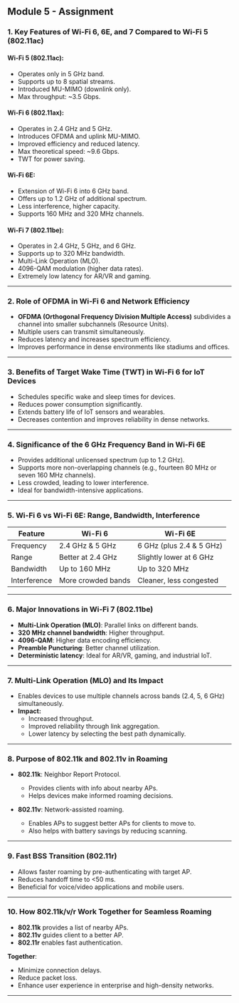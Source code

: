 ## Module 5 -  Assignment

### 1. **Key Features of Wi-Fi 6, 6E, and 7 Compared to Wi-Fi 5 (802.11ac)**

#### Wi-Fi 5 (802.11ac):
- Operates only in 5 GHz band.
- Supports up to 8 spatial streams.
- Introduced MU-MIMO (downlink only).
- Max throughput: ~3.5 Gbps.

#### Wi-Fi 6 (802.11ax):
- Operates in 2.4 GHz and 5 GHz.
- Introduces OFDMA and uplink MU-MIMO.
- Improved efficiency and reduced latency.
- Max theoretical speed: ~9.6 Gbps.
- TWT for power saving.

#### Wi-Fi 6E:
- Extension of Wi-Fi 6 into 6 GHz band.
- Offers up to 1.2 GHz of additional spectrum.
- Less interference, higher capacity.
- Supports 160 MHz and 320 MHz channels.

#### Wi-Fi 7 (802.11be):
- Operates in 2.4 GHz, 5 GHz, and 6 GHz.
- Supports up to 320 MHz bandwidth.
- Multi-Link Operation (MLO).
- 4096-QAM modulation (higher data rates).
- Extremely low latency for AR/VR and gaming.

---

### 2. **Role of OFDMA in Wi-Fi 6 and Network Efficiency**
- **OFDMA (Orthogonal Frequency Division Multiple Access)** subdivides a channel into smaller subchannels (Resource Units).
- Multiple users can transmit simultaneously.
- Reduces latency and increases spectrum efficiency.
- Improves performance in dense environments like stadiums and offices.

---

### 3. **Benefits of Target Wake Time (TWT) in Wi-Fi 6 for IoT Devices**
- Schedules specific wake and sleep times for devices.
- Reduces power consumption significantly.
- Extends battery life of IoT sensors and wearables.
- Decreases contention and improves reliability in dense networks.

---

### 4. **Significance of the 6 GHz Frequency Band in Wi-Fi 6E**
- Provides additional unlicensed spectrum (up to 1.2 GHz).
- Supports more non-overlapping channels (e.g., fourteen 80 MHz or seven 160 MHz channels).
- Less crowded, leading to lower interference.
- Ideal for bandwidth-intensive applications.

---

### 5. **Wi-Fi 6 vs Wi-Fi 6E: Range, Bandwidth, Interference**
| Feature       | Wi-Fi 6               | Wi-Fi 6E              |
|---------------|------------------------|------------------------|
| Frequency     | 2.4 GHz & 5 GHz        | 6 GHz (plus 2.4 & 5 GHz) |
| Range         | Better at 2.4 GHz      | Slightly lower at 6 GHz |
| Bandwidth     | Up to 160 MHz          | Up to 320 MHz         |
| Interference  | More crowded bands     | Cleaner, less congested |

---

### 6. **Major Innovations in Wi-Fi 7 (802.11be)**
- **Multi-Link Operation (MLO)**: Parallel links on different bands.
- **320 MHz channel bandwidth**: Higher throughput.
- **4096-QAM**: Higher data encoding efficiency.
- **Preamble Puncturing**: Better channel utilization.
- **Deterministic latency**: Ideal for AR/VR, gaming, and industrial IoT.

---

### 7. **Multi-Link Operation (MLO) and Its Impact**
- Enables devices to use multiple channels across bands (2.4, 5, 6 GHz) simultaneously.
- **Impact:**
  - Increased throughput.
  - Improved reliability through link aggregation.
  - Lower latency by selecting the best path dynamically.

---

### 8. **Purpose of 802.11k and 802.11v in Roaming**
- **802.11k**: Neighbor Report Protocol.
  - Provides clients with info about nearby APs.
  - Helps devices make informed roaming decisions.

- **802.11v**: Network-assisted roaming.
  - Enables APs to suggest better APs for clients to move to.
  - Also helps with battery savings by reducing scanning.

---

### 9. **Fast BSS Transition (802.11r)**
- Allows faster roaming by pre-authenticating with target AP.
- Reduces handoff time to <50 ms.
- Beneficial for voice/video applications and mobile users.

---

### 10. **How 802.11k/v/r Work Together for Seamless Roaming**
- **802.11k** provides a list of nearby APs.
- **802.11v** guides client to a better AP.
- **802.11r** enables fast authentication.

**Together**:
- Minimize connection delays.
- Reduce packet loss.
- Enhance user experience in enterprise and high-density networks.

---
